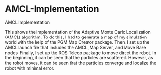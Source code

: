# AMCL-Implementation
AMCL Implementation

This shows the implementation of the Adaptive Monte Carlo Localization (AMCL) algorithm. To do this, I had to generate a map of my simulation world with the help of the PGM Map Creator package. Then, I set up the AMCL launch file that includes the AMCL, Map Server, and Move Base nodes. Finally, I set up the ROS Teleop package to move direct the robot.
In the beginning, it can be seen that the particles are scattered. However, as the robot moves, it can be seen that the particles converge and localize the robot with minimal error.
